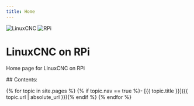 ```yaml
---
title: Home
---
```


<div> 
    <img src="{{ '/images/linuxcnc-wizard.gif' | absolute_url }}" alt="LinuxCNC" style="width=50%;">
    <img src="{{ '/images/RaspberryPi.jpg' | absolute_url }}" alt="RPi" style="width=50%;">
</div>

# LinuxCNC on RPi 

Home page for LinuxCNC on RPi

<div class="toc" markdown="1">
## Contents:

{% for topic in site.pages %}
{% if topic.nav == true %}- [{{ topic.title }}]({{ topic.url | absolute_url }}){% endif %}
{% endfor %}
</div>